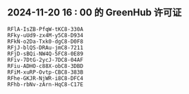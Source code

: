 ## 2024-11-20 16 : 00 的 GreenHub 许可证
```
RFlA-IsZB-PfqW-tKC8-330A
RFky-uUd9-zx4M-y5C8-D934
RFkN-o2Da-Txk0-dgC8-D0F8
RFjJ-blQS-DRAu-jmC8-7211
RFjD-sBQi-NW4Q-5FC8-0E89
RFiv-7DtG-2ycJ-7DC8-04AF
RFiu-ADHO-c88X-obC8-3DBD
RFiM-xuRP-Ovtp-CBC8-383B
RFhe-GKJR-NjWR-i8C8-DFC4
RFhb-rbNv-zArn-HqC8-C17E
```
